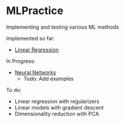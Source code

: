 # MLPractice
Implementing and testing various ML methods

Implemented so far:
- [Linear Regression](examples/linear_regression_polynomial.ipynb)

In Progress:
- [Neural Networks](examples/neural_network_intro.ipynb)
    - Todo: Add examples

To do:
- Linear regression with regularizers
- Linear models with gradient descent
- Dimensionality reduction with PCA